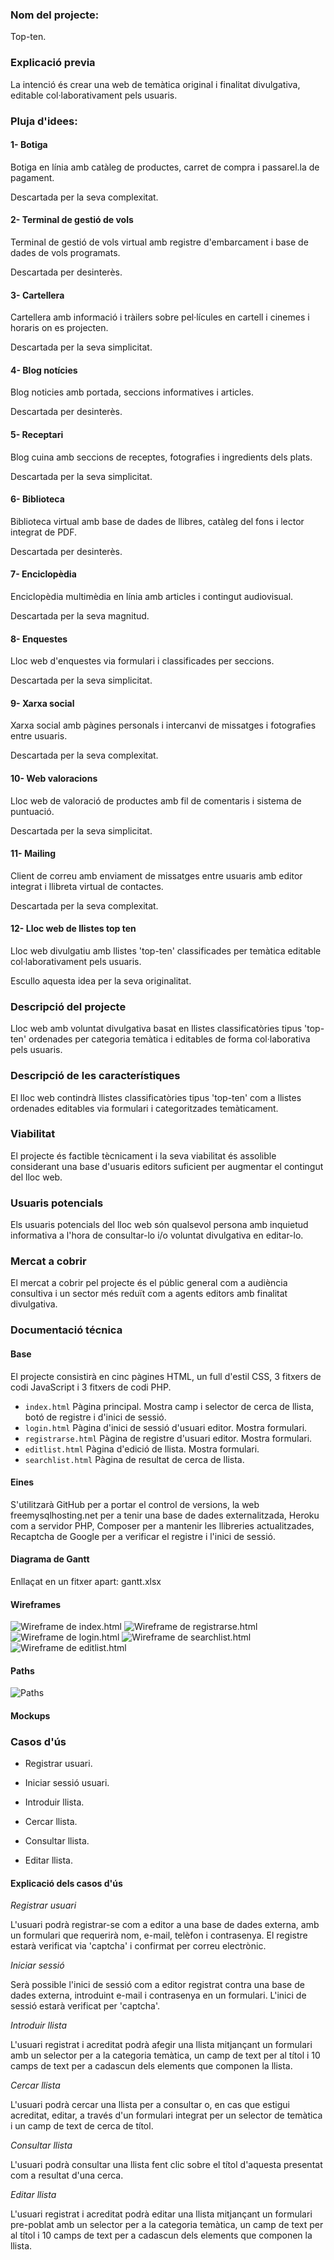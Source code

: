 ### Nom del projecte:

Top-ten.

### Explicació previa

La intenció és crear una web de temàtica original i finalitat divulgativa, editable col·laborativament pels usuaris.

### Pluja d'idees:

#### 1- Botiga

Botiga en línia amb catàleg de productes, carret de compra i passarel.la de pagament.

Descartada per la seva complexitat.

#### 2- Terminal de gestió de vols

Terminal de gestió de vols virtual amb registre d'embarcament i base de dades de vols programats.

Descartada per desinterès.

#### 3- Cartellera

Cartellera amb informació i tràilers sobre pel·lícules
en cartell i cinemes i horaris on es projecten.

Descartada per la seva simplicitat.

#### 4- Blog notícies

Blog noticies amb portada, seccions informatives i articles.

Descartada per desinterès.

#### 5- Receptari

Blog cuina amb seccions de receptes, fotografies i ingredients dels plats.

Descartada per la seva simplicitat.

#### 6- Biblioteca

Biblioteca virtual amb base de dades de llibres, catàleg del fons i lector integrat de PDF.

Descartada per desinterès.

#### 7- Enciclopèdia

Enciclopèdia multimèdia en línia amb articles i contingut audiovisual.

Descartada per la seva magnitud.

#### 8- Enquestes

Lloc web d'enquestes via formulari i classificades per seccions.

Descartada per la seva simplicitat.

#### 9- Xarxa social

Xarxa social amb pàgines personals i intercanvi de missatges i fotografies entre usuaris.

Descartada per la seva complexitat.

#### 10- Web valoracions

Lloc web de valoració de productes amb fil de comentaris i sistema de puntuació.

Descartada per la seva simplicitat.

#### 11- Mailing

Client de correu amb enviament de missatges
entre usuaris amb editor integrat i llibreta virtual de contactes.

Descartada per la seva complexitat.

#### 12- Lloc web de llistes top ten

Lloc web divulgatiu amb llistes 'top-ten' classificades per temàtica editable
col·laborativament pels usuaris.

Escullo aquesta idea per la seva originalitat.

### Descripció del projecte

Lloc web amb voluntat divulgativa basat en llistes classificatòries tipus 'top-ten'
ordenades per categoria temàtica i editables de forma col·laborativa pels usuaris.

### Descripció de les característiques

El lloc web contindrà llistes classificatòries tipus 'top-ten' com a llistes ordenades
editables via formulari i categoritzades temàticament.

### Viabilitat

El projecte és factible tècnicament i la seva viabilitat és assolible considerant una base d'usuaris editors suficient per
augmentar el contingut del lloc web.

### Usuaris potencials

Els usuaris potencials del lloc web són qualsevol persona amb inquietud informativa a l'hora
de consultar-lo i/o voluntat divulgativa en editar-lo.

### Mercat a cobrir

El mercat a cobrir pel projecte és el públic general com a audiència consultiva i un sector més
reduït com a agents editors amb finalitat divulgativa.

### Documentació técnica

#### Base

El projecte consistirà en cinc pàgines HTML, un full d'estil CSS, 3 fitxers de codi JavaScript i 3 fitxers de codi PHP.

- `index.html` Pàgina principal. Mostra camp i selector de cerca de llista, botó de registre i d'inici de sessió.
- `login.html` Pàgina d'inici de sessió d'usuari editor. Mostra formulari.
- `registrarse.html` Pàgina de registre d'usuari editor. Mostra formulari.
- `editlist.html` Pàgina d'edició de llista. Mostra formulari.
- `searchlist.html` Pàgina de resultat de cerca de llista.

#### Eines

S'utilitzarà GitHub per a portar el control de versions, la web freemysqlhosting.net per a tenir una base de dades externalitzada, Heroku com a servidor PHP, Composer per a mantenir les llibreries actualitzades, Recaptcha de Google per a verificar el registre i l'inici de sessió.

#### Diagrama de Gantt

Enllaçat en un fitxer apart: gantt.xlsx

#### Wireframes

![Wireframe de index.html](./wf_index.png)
![Wireframe de registrarse.html](./wf_registrarse.png)
![Wireframe de login.html](./wf_login.png)
![Wireframe de searchlist.html](./wf_searchlist.png)
![Wireframe de editlist.html](./wf_editlist.png)

#### Paths

![Paths](./paths.png)

#### Mockups

### Casos d'ús

- Registrar usuari.

- Iniciar sessió usuari.

- Introduir llista.

- Cercar llista.

- Consultar llista.

- Editar llista.

#### Explicació dels casos d'ús

_Registrar usuari_

L'usuari podrà registrar-se com a editor a una base de dades externa, amb un formulari que requerirà nom, e-mail, telèfon i contrasenya. El registre estarà verificat via 'captcha' i confirmat per correu electrònic.

_Iniciar sessió_

Serà possible l'inici de sessió com a editor registrat contra una base de dades externa, introduint e-mail i contrasenya en un formulari. L'inici de sessió
estarà verificat per 'captcha'.

_Introduir llista_

L'usuari registrat i acreditat podrà afegir una llista mitjançant un formulari amb un selector per a la categoria temàtica, un camp de text per al títol i 10 camps de text per a cadascun dels elements que componen la llista.

_Cercar llista_

L'usuari podrà cercar una llista per a consultar o, en cas que estigui acreditat, editar, a través d'un formulari integrat per un selector de temàtica i un camp de text de cerca de títol.

_Consultar llista_

L'usuari podrà consultar una llista fent clic sobre el títol d'aquesta presentat com a resultat d'una cerca.

_Editar llista_

L'usuari registrat i acreditat podrà editar una llista mitjançant un formulari pre-poblat amb un selector per a la categoria temàtica, un camp de text per al títol i 10 camps de text per a cadascun dels elements que componen la llista.
